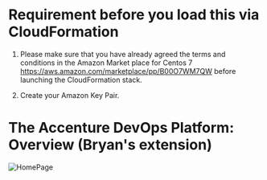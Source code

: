# Requirement before you load this via CloudFormation

1. Please make sure that you have already agreed the terms and conditions in the Amazon Market place for Centos 7 https://aws.amazon.com/marketplace/pp/B00O7WM7QW before launching the CloudFormation stack.

2. Create your Amazon Key Pair. 

# The Accenture DevOps Platform: Overview (Bryan's extension)

![HomePage](https://raw.githubusercontent.com/bzon/adop-docker-compose/master/img/home-extended.png)
